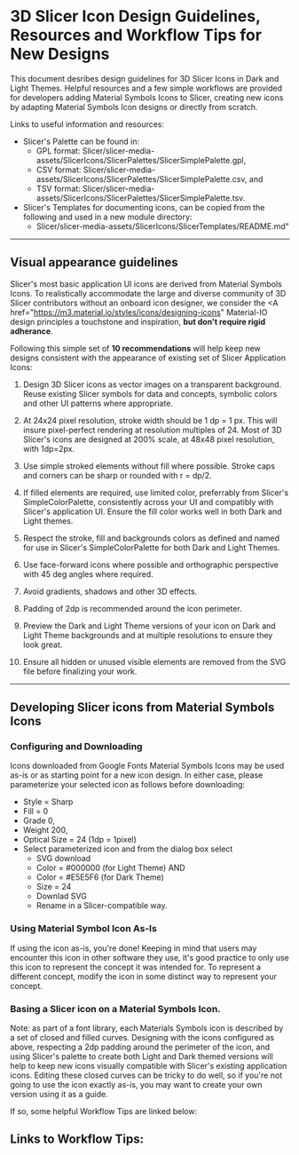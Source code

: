 
# 3D Slicer Icon Design Guidelines, Resources and Workflow Tips for New Designs

This document desribes design guidelines for 3D Slicer Icons in Dark and Light Themes. Helpful resources and a few simple workflows are provided for developers adding Material Symbols Icons to Slicer, creating new icons by adapting Material Symbols Icon designs or directly from scratch.

Links to useful information and resources:
* Slicer's Palette can be found in:
  * GPL format: Slicer/slicer-media-assets/SlicerIcons/SlicerPalettes/SlicerSimplePalette.gpl,
  * CSV format: Slicer/slicer-media-assets/SlicerIcons/SlicerPalettes/SlicerSimplePalette.csv, and
  * TSV format: Slicer/slicer-media-assets/SlicerIcons/SlicerPalettes/SlicerSimplePalette.tsv.
* Slicer's Templates for documenting icons, can be copied from the following and used in a new module directory:
  * Slicer/slicer-media-assets/SlicerIcons/SlicerTemplates/README.md"
    
---
## Visual appearance guidelines

Slicer's most basic application UI icons are derived from Material Symbols Icons. To realistically accommodate the large and diverse community of 3D Slicer contributors without an onboard icon designer, we consider the <A href="https://m3.material.io/styles/icons/designing-icons" Material-IO design principles</A> a touchstone and inspiration, **but don't require rigid adherance**.  

Following this simple set of **10 recommendations** will help keep new designs consistent with the appearance of existing set of Slicer Application Icons:

1. Design 3D Slicer icons as vector images on a transparent background. Reuse existing Slicer symbols for data and concepts, symbolic colors and other UI patterns where appropriate.
   
2. At 24x24 pixel resolution, stroke width should be 1 dp = 1 px. This will insure pixel-perfect rendering at resolution multiples of 24. Most of 3D Slicer's icons are designed at 200% scale, at 48x48 pixel resolution, with 1dp=2px.

3. Use simple stroked elements without fill where possible. Stroke caps and corners can be sharp or rounded with r = dp/2.

4. If filled elements are required, use limited color, preferrably from Slicer's SimpleColorPalette, consistently across your UI and compatibly with Slicer's application UI. Ensure the fill color works well in both Dark and Light themes.
   
5. Respect the stroke, fill and backgrounds colors as defined and named for use in Slicer's SimpleColorPalette for both Dark and Light Themes. 

6. Use face-forward icons where possible and orthographic perspective with 45 deg angles where required.

7. Avoid gradients, shadows and other 3D effects.
   
   
8. Padding of 2dp is recommended around the icon perimeter. 
   
9. Preview the Dark and Light Theme versions of your icon on Dark and Light Theme backgrounds and at multiple resolutions to ensure they look great.

10. Ensure all hidden or unused visible elements are removed from the SVG file before finalizing your work.


---
## Developing Slicer icons from Material Symbols Icons

### Configuring and Downloading
Icons downloaded from Google Fonts Material Symbols Icons may be used as-is or as starting point for a new icon design. In either case, please parameterize your selected icon as follows before downloading:

* Style = Sharp
* Fill = 0
* Grade 0,
* Weight 200,
* Optical Size = 24 (1dp = 1pixel)
* Select parameterized icon and from the dialog box select
  * SVG download
  * Color = #000000 (for Light Theme) AND
  * Color = #E5E5F6 (for Dark Theme)
  * Size = 24 
  * Downlad SVG
  * Rename in a Slicer-compatible way.
 
### Using Material Symbol Icon As-Is 
If using the icon as-is, you're done! Keeping in mind that users may encounter this icon in other software they use, it's good practice to only use this icon to represent the concept it was intended for. To represent a different concept, modify the icon in some distinct way to represent your concept.

### Basing a Slicer icon on a Material Symbols Icon.

Note: as part of a font library, each Materials Symbols icon is described by a set of closed and filled curves. Designing with the icons configured as above, respecting a 2dp padding around the perimeter of the icon, and using Slicer's palette to create both Light and Dark themed versions will help to keep new icons visually compatible with Slicer's existing application icons. Editing these closed curves can be tricky to do well, so if you're not going to use the icon exactly as-is, you may want to create your own version using it as a guide. 

If so, some helpful Workflow Tips are linked below:

## Links to Workflow Tips:

